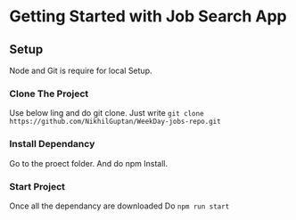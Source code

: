 # Getting Started with Job Search App

## Setup

Node and Git is require for local Setup.

### Clone The Project

Use below ling and do git clone. Just write `git clone https://github.com/NikhilGuptan/WeekDay-jobs-repo.git`


### Install Dependancy

Go to the proect folder. And do npm Install.


### Start Project

Once all the dependancy are downloaded Do `npm run start`
